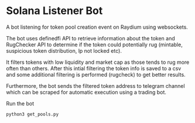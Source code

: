 # Solana Listener Bot

A bot listening for token pool creation event on Raydium using websockets.

The bot uses definedfi API to retrieve information about the token and RugChecker API to determine if the token could potentially rug (mintable, suspicious token distribution, lp not locked etc).

It filters tokens with low liquidity and market cap as those tends to rug more often than others. After this intial filtering the token info is saved to a csv and some additional filtering is performed (rugcheck) to get better results.

Furthermore, the bot sends the filtered token address to telegram channel which can be scraped for automatic execution using a trading bot.

Run the bot
```bash
python3 get_pools.py
```